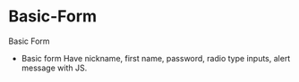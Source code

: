 # Basic-Form
Basic Form

- Basic form 
Have nickname, first name, password, radio type inputs, alert message with JS.
